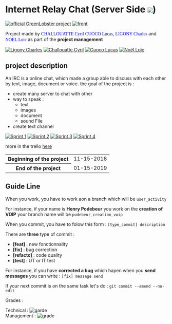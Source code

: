 # Internet Relay Chat (Server Side <img src="https://img.icons8.com/color/48/000000/internet-hub.png">)

[![official GreenLobster project](https://img.shields.io/badge/GL-Official-276955.svg)](https://trello.com/greenlobster2/home)
[![front](https://img.shields.io/badge/eDiome-Front-41A48D.svg)](https://github.com/CharlesLgn/IRCFront)

Project made by
    <span style="color:blue; font-family:Georgia;">CHALLOUATTE Cyril</span>
    <span style="color:blue; font-family:Georgia;">CUOCO Lucas</span>,
    <span style="color:blue; font-family:Georgia;">LIGONY Charles</span> and
    <span style="color:blue; font-family:Georgia;">NOEL Loic</span> as part of the <b>project management</b>
    
[![Ligony Charles](https://img.shields.io/badge/Charles-LinkedIn-1E90E7.svg)](https://www.linkedin.com/in/charles-ligony-893177134/)
[![Challouatte Cyril](https://img.shields.io/badge/Cyril-LinkedIn-1E90E7.svg)](https://www.linkedin.com/in/cyril-challouatte-824021160/)
[![Cuoco Lucas](https://img.shields.io/badge/Lucas-LinkedIn-1E90E7.svg)](https://www.linkedin.com/in/lucas-cuoco-31962a146/)
[![Noël Loïc](https://img.shields.io/badge/Loïc-LinkedIn-1E90E7.svg)](https://www.linkedin.com/in/loicnoelpro/)   

## project description
An IRC is a online chat, which made a group able to discuss with each other by text, image, document or voice.
the goal of the project is :
 - create many server to chat with other
 - way to speak : 
    * text
    * images
    * document
    * sound File
 - create text channel
 
[![Sprint 1](https://img.shields.io/badge/eDiome-Sprint%201-brightgreen.svg)](https://trello.com/b/PkO7KebO/ediome-sprint-1)
[![Sprint 2](https://img.shields.io/badge/eDiome-Sprint%202-brightgreen.svg)](https://trello.com/b/YNmwezgZ/ediome-sprint-2)
[![Sprint 3](https://img.shields.io/badge/eDiome-Sprint%203-brightgreen.svg)](https://trello.com/b/C4NDcPDr/ediome-sprint-3)
[![Sprint 4](https://img.shields.io/badge/eDiome-Sprint%204-brightgreen.svg)](https://trello.com/b/ZWyKmlNV/ediome-sprint-4-final)

 more in the trello [here](https://trello.com/b/AjUTBUOB)
 
 <table>
    <tr>
        <th>Beginning of the project</th>
        <td>11-15-2018</td>
    </tr>
    <tr>
        <th>End of the project</th>
        <td>01-15-2019</td>
    </tr>
</table>
 
 ## Guide Line
When you work, you have to work aon a branch which will be `user_activity`
 
For instance, if your name is **Henry Podebeur** you work on the **creation of VOIP** your branch name will be `podebeur_creation_voip`
 
When you commit, you have to folow this form : `[type_commit] description`
 
 There are **three** type of commit :
  - **\[feat]**     : new fonctionnality
  - **\[fix]**      : bug correction
  - **\[refacto]**  : code quality
  - **\[test]**     : UT or IT test
  
 For instance, if you have **corrected a bug** which hapen when you **send messages** you can write : `[fix] message send`
 
 If your next commit is on the same task let's do : `git commit --amend --no-edit`

Grades  :  

Technical :    ![garde](https://img.shields.io/badge/17-20-00BB00.svg)  
Management :   ![grade](https://img.shields.io/badge/0-20-00BB00.svg)
